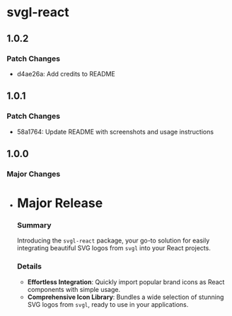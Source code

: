# svgl-react

## 1.0.2

### Patch Changes

- d4ae26a: Add credits to README

## 1.0.1

### Patch Changes

- 58a1764: Update README with screenshots and usage instructions

## 1.0.0

### Major Changes

- # Major Release

  ### Summary

  Introducing the `svgl-react` package, your go-to solution for easily integrating beautiful SVG logos from `svgl` into your React projects.

  ### Details

  - **Effortless Integration**: Quickly import popular brand icons as React components with simple usage.
  - **Comprehensive Icon Library**: Bundles a wide selection of stunning SVG logos from `svgl`, ready to use in your applications.
